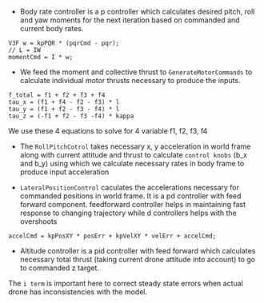 * Body rate controller is a p controller which calculates desired pitch, roll and yaw moments for the next iteration based on commanded and current body rates.

```
V3F w = kpPQR * (pqrCmd - pqr);
// L = IW
momentCmd = I * w;
```

* We feed the moment and collective thrust to `GenerateMotorCommands` to calculate individual motor thrusts necessary to produce the inputs.

```
f_total = f1 + f2 + f3 + f4
tau_x = (f1 + f4 - f2 - f3) * l
tau_y = (f1 + f2 - f3 - f4) * l
tau_z = (-f1 + f2 - f3 -f4) * kappa
```

We use these 4 equations to solve for 4 variable f1, f2, f3, f4

* The `RollPitchCotrol` takes necessary x, y acceleration in world frame along with current attitude and thrust to calculate `control knobs` (b_x and b_y)   using which we calculate necessary rates in body frame to produce input acceleration

* `LateralPositionControl` caculates the accelerations necessary for commanded positions in world frame. It is a pd controller with feed forward component. feedforward controller helps in maintaining fast response to changing trajectory while d controllers helps with the overshoots

```
accelCmd = kpPosXY * posErr + kpVelXY * velErr + accelCmd;
```

* Altitude controller is a pid controller with feed forward which calculates necessary total thrust (taking current drone attitude into account) to go to commanded z target.

The `i term` is important here to correct steady state errors when actual drone has inconsistencies with the model.